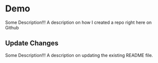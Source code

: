 # Demo

Some Description!!!
A description on how I created a repo right here on Github

## Update Changes
Some Description!!!
A description on updating the existing README file.
